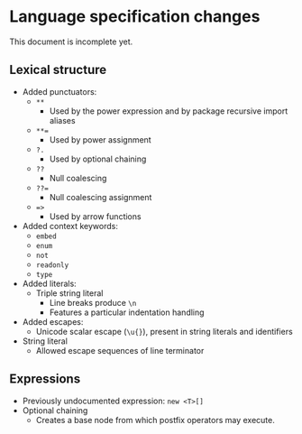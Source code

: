 # Language specification changes

This document is incomplete yet.

## Lexical structure

- Added punctuators:
  - `**`
    - Used by the power expression and by package recursive import aliases
  - `**=`
    - Used by power assignment
  - `?.`
    - Used by optional chaining
  - `??`
    - Null coalescing
  - `??=`
    - Null coalescing assignment
  - `=>`
    - Used by arrow functions
- Added context keywords:
  - `embed`
  - `enum`
  - `not`
  - `readonly`
  - `type`
- Added literals:
  - Triple string literal
    - Line breaks produce `\n`
    - Features a particular indentation handling
- Added escapes:
  - Unicode scalar escape (`\u{}`), present in string literals and identifiers
- String literal
  - Allowed escape sequences of line terminator

## Expressions

- Previously undocumented expression: `new <T>[]`
- Optional chaining
  - Creates a base node from which postfix operators may execute.